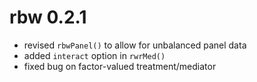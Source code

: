 # rbw 0.2.1

* revised `rbwPanel()` to allow for unbalanced panel data
* added `interact` option in `rwrMed()`
* fixed bug on factor-valued treatment/mediator
